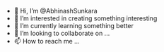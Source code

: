 - 👋 Hi, I’m @AbhinashSunkara
- 👀 I’m interested in creating something interesting
- 🌱 I’m currently learning something better
- 💞️ I’m looking to collaborate on ...
- 📫 How to reach me ...

<!---
AbhinashSunkara/AbhinashSunkara is a ✨ special ✨ repository because its `README.md` (this file) appears on your GitHub profile.
You can click the Preview link to take a look at your changes.
--->
